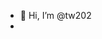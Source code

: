 - 👋 Hi, I’m @tw202
- 
<!---
tw202/tw202 is a ✨ special ✨ repository because its `README.md` (this file) appears on your GitHub profile.
You can click the Preview link to take a look at your changes.
--->

